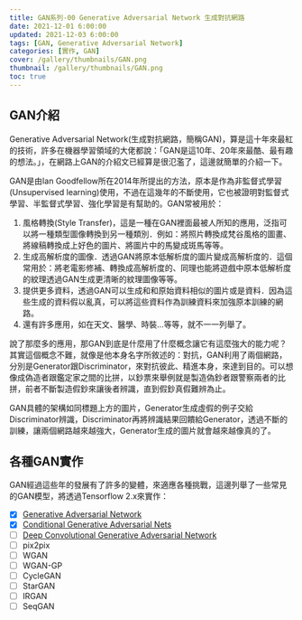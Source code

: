 ```yaml
---
title: GAN系列-00 Generative Adversarial Network 生成對抗網路
date: 2021-12-01 6:00:00
updated: 2021-12-03 6:00:00
tags: [GAN, Generative Adversarial Network]
categories: [實作, GAN]
cover: /gallery/thumbnails/GAN.png
thumbnail: /gallery/thumbnails/GAN.png
toc: true
---
```


## GAN介紹

Generative Adversarial Network(生成對抗網路，簡稱GAN)，算是這十年來最紅的技術，許多在機器學習領域的大佬都說：「GAN是這10年、20年來最酷、最有趣的想法。」，在網路上GAN的介紹文已經算是很氾濫了，這邊就簡單的介紹一下。

<!--more-->

GAN是由Ian Goodfellow所在2014年所提出的方法，原本是作為非監督式學習(Unsupervised learning)使用，不過在這幾年的不斷使用，它也被證明對監督式學習、半監督式學習、強化學習是有幫助的。GAN常被用於：

1. 風格轉換(Style Transfer)，這是一種在GAN裡面最被人所知的應用，泛指可以將一種類型圖像轉換到另一種類別．例如：將照片轉換成梵谷風格的圖畫、將線稿轉換成上好色的圖片、將圖片中的馬變成斑馬等等。
2. 生成高解析度的圖像．透過GAN將原本低解析度的圖片變成高解析度的．這個常用於：將老電影修補、轉換成高解析度的、同理也能將遊戲中原本低解析度的紋理透過GAN生成更清晰的紋理圖像等等。
3. 提供更多資料，透過GAN可以生成和和原始資料相似的圖片或是資料．因為這些生成的資料假以亂真，可以將這些資料作為訓練資料來加強原本訓練的網路。
4. 還有許多應用，如在天文、醫學、時裝...等等，就不一一列舉了。

說了那麼多的應用，那GAN到底是什麼用了什麼概念讓它有這麼強大的能力呢？其實這個概念不難，就像是他本身名字所敘述的：對抗，GAN利用了兩個網路，分別是Generator跟Discriminator，來對抗彼此、精進本身，來達到目的。可以想像成偽造者跟鑑定家之間的比拼，以鈔票來舉例就是製造偽鈔者跟警察兩者的比拼，前者不斷製造假鈔來讓後者辨識，直到假鈔真假難辨為止。

GAN具體的架構如同標題上方的圖片，Generator生成虛假的例子交給Discriminator辨識，Discriminator再將辨識結果回饋給Generator，透過不斷的訓練，讓兩個網路越來越強大，Generator生成的圖片就會越來越像真的了。

## 各種GAN實作

GAN經過這些年的發展有了許多的變體，來適應各種挑戰，這邊列舉了一些常見的GAN模型，將透過Tensorflow 2.x來實作：

- [x] [Generative Adversarial Network](http://papers.nips.cc/paper/5423-generative-adversarial-nets)
- [x] [Conditional Generative Adversarial Nets](https://arxiv.org/abs/1411.1784)
- [ ] [Deep Convolutional Generative Adversarial Network](https://arxiv.org/abs/1511.06434)
- [ ] pix2pix
- [ ] WGAN
- [ ] WGAN-GP
- [ ] CycleGAN
- [ ] StarGAN
- [ ] IRGAN
- [ ] SeqGAN